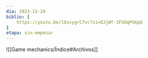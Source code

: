 ```yaml
---
dia: 2023-12-24
biblio: [
	https://youtu.be/lQssygrC7vc?si=OJjWf-1FSOqPSKpQ
]
etapa: sin-empezar
---
```





![[Game mechanics/Índice#Archivos]]